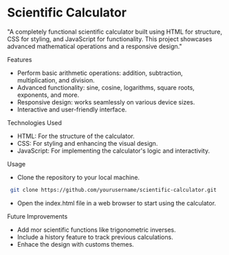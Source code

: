 # Scientific Calculator
"A completely functional scientific calculator built using HTML for structure, CSS for styling, and JavaScript for functionality. This project showcases advanced mathematical operations and a responsive design."

Features
- Perform basic arithmetic operations: addition, subtraction, multiplication, and division.
- Advanced functionality: sine, cosine, logarithms, square roots, exponents, and more.
- Responsive design: works seamlessly on various device sizes.
- Interactive and user-friendly interface.

Technologies Used
- HTML: For the structure of the calculator.
- CSS: For styling and enhancing the visual design.
- JavaScript: For implementing the calculator's logic and interactivity.

Usage
- Clone the repository to your local machine.

```bash
 git clone https://github.com/yourusername/scientific-calculator.git
```
- Open the index.html file in a web browser to start using the calculator.

Future Improvements
- Add mor scientific functions like trigonometric inverses.
- Include a history feature to track previous calculations.
- Enhace the design with customs themes.



